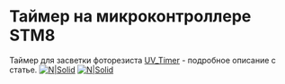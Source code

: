 # Таймер на микроконтроллере STM8
Таймер для засветки фоторезиста
[UV_Timer](https://ucdev.ru/ru/2017/06/29/%D1%82%D0%B0%D0%B9%D0%BC%D0%B5%D1%80-%D0%B4%D0%BB%D1%8F-%D0%B7%D0%B0%D1%81%D0%B2%D0%B5%D1%82%D0%BA%D0%B8-%D1%84%D0%BE%D1%82%D0%BE%D1%80%D0%B5%D0%B7%D0%B8%D1%81%D1%82%D0%B0/) - подробное описание с статье.
[![N|Solid](https://ucdev.ru/wp-content/uploads/2017/06/IMG_5638-e1504959317921.jpg)](https://nodesource.com/products/nsolid)
[![N|Solid](https://ucdev.ru/wp-content/uploads/2017/06/IMG_5639-e1504959248106.jpg)](https://nodesource.com/products/nsolid)

